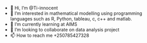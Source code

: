 - 👋 Hi, I’m @Ti-innocent
- 👀 I’m interested in mathematical modelling using programming languages such as R, Python, tableau, c, c++ and matlab.
- 🌱 I’m currently learning at AIMS
- 💞️ I’m looking to collaborate on data analysis project
- 📫 How to reach me +250785427328

<!---
Ti-innocent/Ti-innocent is a ✨ special ✨ repository because its `README.md` (this file) appears on your GitHub profile.
You can click the Preview link to take a look at your changes.
--->
